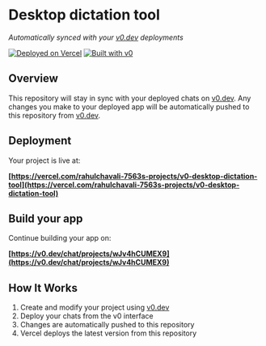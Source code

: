 # Desktop dictation tool

*Automatically synced with your [v0.dev](https://v0.dev) deployments*

[![Deployed on Vercel](https://img.shields.io/badge/Deployed%20on-Vercel-black?style=for-the-badge&logo=vercel)](https://vercel.com/rahulchavali-7563s-projects/v0-desktop-dictation-tool)
[![Built with v0](https://img.shields.io/badge/Built%20with-v0.dev-black?style=for-the-badge)](https://v0.dev/chat/projects/wJv4hCUMEX9)

## Overview

This repository will stay in sync with your deployed chats on [v0.dev](https://v0.dev).
Any changes you make to your deployed app will be automatically pushed to this repository from [v0.dev](https://v0.dev).

## Deployment

Your project is live at:

**[https://vercel.com/rahulchavali-7563s-projects/v0-desktop-dictation-tool](https://vercel.com/rahulchavali-7563s-projects/v0-desktop-dictation-tool)**

## Build your app

Continue building your app on:

**[https://v0.dev/chat/projects/wJv4hCUMEX9](https://v0.dev/chat/projects/wJv4hCUMEX9)**

## How It Works

1. Create and modify your project using [v0.dev](https://v0.dev)
2. Deploy your chats from the v0 interface
3. Changes are automatically pushed to this repository
4. Vercel deploys the latest version from this repository